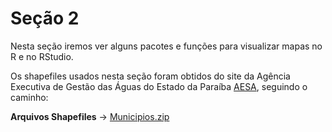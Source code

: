 # Seção 2

Nesta seção iremos ver alguns pacotes e funções para visualizar mapas no R e no RStudio.

Os shapefiles usados nesta seção foram obtidos do site da Agência Executiva de Gestão das Águas do Estado da Paraíba [AESA](http://www.aesa.pb.gov.br/geoprocessamento/geoportal/index.php), seguindo o caminho: 

**Arquivos Shapefiles** &rarr; [Municipios.zip](http://www.aesa.pb.gov.br/geoprocessamento/geoportal/arquivos/Municipios.zip)
